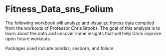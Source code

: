 # Fitness_Data_sns_Folium

The following workbook will analyze and visualize fitness data compiled from the workouts of Professor Chris Brooks. 
The goal of this analysis is to learn about the data and uncover some insights that will help Chris improve upon future workouts.

Packages used include pandas, seaborn, and folium.
